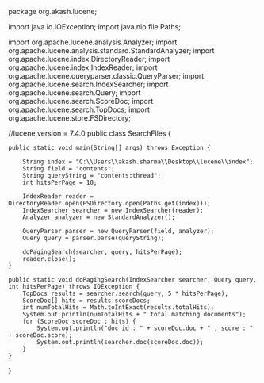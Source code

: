 package org.akash.lucene;

import java.io.IOException;
import java.nio.file.Paths;

import org.apache.lucene.analysis.Analyzer;
import org.apache.lucene.analysis.standard.StandardAnalyzer;
import org.apache.lucene.index.DirectoryReader;
import org.apache.lucene.index.IndexReader;
import org.apache.lucene.queryparser.classic.QueryParser;
import org.apache.lucene.search.IndexSearcher;
import org.apache.lucene.search.Query;
import org.apache.lucene.search.ScoreDoc;
import org.apache.lucene.search.TopDocs;
import org.apache.lucene.store.FSDirectory;

//lucene.version = 7.4.0
public class SearchFiles {

	public static void main(String[] args) throws Exception {

		String index = "C:\\Users\\akash.sharma\\Desktop\\lucene\\index";
		String field = "contents";
		String queryString = "contents:thread";
		int hitsPerPage = 10;

		IndexReader reader = DirectoryReader.open(FSDirectory.open(Paths.get(index)));
		IndexSearcher searcher = new IndexSearcher(reader);
		Analyzer analyzer = new StandardAnalyzer();

		QueryParser parser = new QueryParser(field, analyzer);
		Query query = parser.parse(queryString);

		doPagingSearch(searcher, query, hitsPerPage);
		reader.close();
	}

	public static void doPagingSearch(IndexSearcher searcher, Query query, int hitsPerPage) throws IOException {
		TopDocs results = searcher.search(query, 5 * hitsPerPage);
		ScoreDoc[] hits = results.scoreDocs;
		int numTotalHits = Math.toIntExact(results.totalHits);
		System.out.println(numTotalHits + " total matching documents");
		for (ScoreDoc scoreDoc : hits) {
			System.out.println("doc id : " + scoreDoc.doc + " , score : " + scoreDoc.score);
			System.out.println(searcher.doc(scoreDoc.doc));
		}
	}
}
